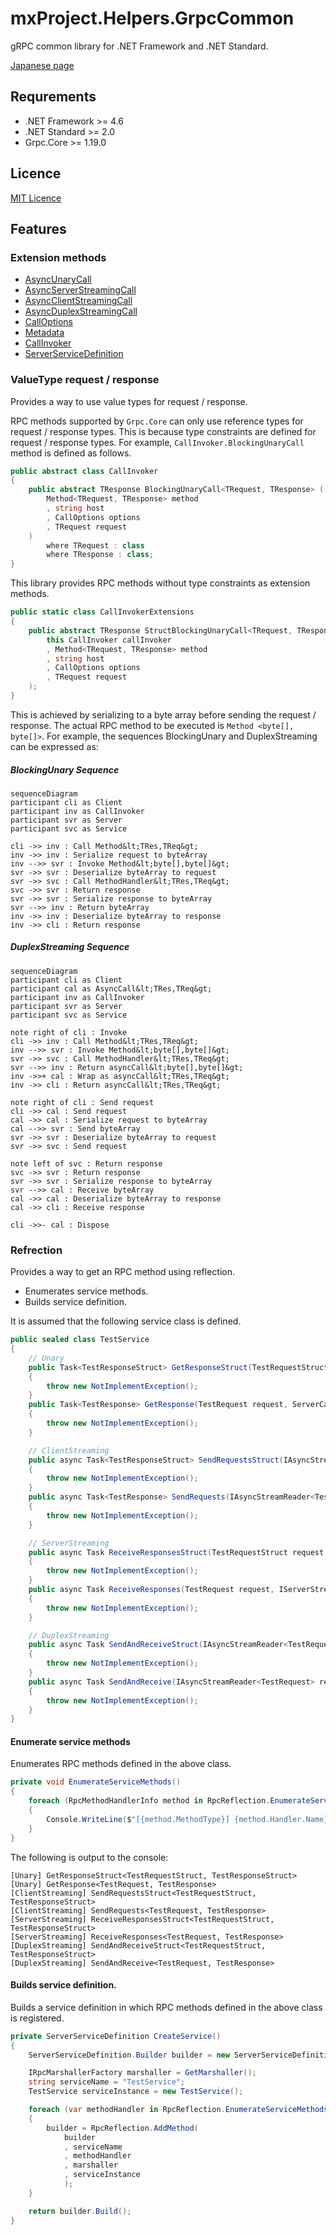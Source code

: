 

# mxProject.Helpers.GrpcCommon

gRPC common library for .NET Framework and .NET Standard.

[Japanese page](README.jp.md)

## Requrements

* .NET Framework >= 4.6
* .NET Standard >= 2.0
* Grpc.Core >= 1.19.0

## Licence

[MIT Licence](http://opensource.org/licenses/mit-license.php)



## Features

### Extension methods

* [AsyncUnaryCall](document/AsyncUnaryCallExtensions.md)
* [AsyncServerStreamingCall](document/AsyncServerStreamingCallExtensions.md)
* [AsyncClientStreamingCall](document/AsyncClientStreamingCallExtensions.md)
* [AsyncDuplexStreamingCall](document/AsyncDuplexStreamingCallExtensions.md)
* [CallOptions](document/CallOptionsExtensions.md)
* [Metadata](document/MetadataExtensions.md)
* [CallInvoker](document/CallInvokerExtensions.md)
* [ServerServiceDefinition](document/ServerServiceDefinitionExtensions.md)

### ValueType request / response

Provides a way to use value types for request / response.

RPC methods supported by `Grpc.Core` can only use reference types for request / response types. This is because type constraints are defined for request / response types.
For example, `CallInvoker.BlockingUnaryCall` method is defined as follows.

```c#
public abstract class CallInvoker
{
    public abstract TResponse BlockingUnaryCall<TRequest, TResponse> (
        Method<TRequest, TResponse> method
        , string host
        , CallOptions options
        , TRequest request
    )
        where TRequest : class
        where TResponse : class;
}
```

This library provides RPC methods without type constraints as extension methods.

```c#
public static class CallInvokerExtensions
{
    public abstract TResponse StructBlockingUnaryCall<TRequest, TResponse> (
        this CallInvoker callInvoker
        , Method<TRequest, TResponse> method
        , string host
        , CallOptions options
        , TRequest request
    );
}
```

This is achieved by serializing to a byte array before sending the request / response. The actual RPC method to be executed is `Method <byte[], byte[]>`.
For example, the sequences BlockingUnary and DuplexStreaming can be expressed as:

##### BlockingUnary Sequence

```mermaid
sequenceDiagram
participant cli as Client
participant inv as CallInvoker
participant svr as Server
participant svc as Service

cli ->> inv : Call Method&lt;TRes,TReq&gt;
inv ->> inv : Serialize request to byteArray
inv -->> svr : Invoke Method&lt;byte[],byte[]&gt;
svr ->> svr : Deserialize byteArray to request
svr ->> svc : Call MethodHandler&lt;TRes,TReq&gt;
svc ->> svr : Return response
svr ->> svr : Serialize response to byteArray
svr -->> inv : Return byteArray
inv ->> inv : Deserialize byteArray to response
inv ->> cli : Return response

```

##### DuplexStreaming Sequence

```mermaid
sequenceDiagram
participant cli as Client
participant cal as AsyncCall&lt;TRes,TReq&gt;
participant inv as CallInvoker
participant svr as Server
participant svc as Service

note right of cli : Invoke
cli ->> inv : Call Method&lt;TRes,TReq&gt;
inv -->> svr : Invoke Method&lt;byte[],byte[]&gt;
svr ->> svc : Call MethodHandler&lt;TRes,TReq&gt;
svr -->> inv : Return asyncCall&lt;byte[],byte[]&gt;
inv ->>+ cal : Wrap as asyncCall&lt;TRes,TReq&gt;
inv ->> cli : Return asyncCall&lt;TRes,TReq&gt;

note right of cli : Send request
cli ->> cal : Send request
cal ->> cal : Serialize request to byteArray
cal -->> svr : Send byteArray
svr ->> svr : Deserialize byteArray to request
svr ->> svc : Send request

note left of svc : Return response
svc ->> svr : Return response
svr ->> svr : Serialize response to byteArray
svr -->> cal : Receive byteArray
cal ->> cal : Deserialize byteArray to response
cal ->> cli : Receive response

cli ->>- cal : Dispose

```

### Refrection

Provides a way to get an RPC method using reflection.
* Enumerates service methods.
* Builds service definition.

It is assumed that the following service class is defined.

```c#
public sealed class TestService
{
    // Unary
    public Task<TestResponseStruct> GetResponseStruct(TestRequestStruct request, ServerCallContext context)
    {
        throw new NotImplementException();
    }
    public Task<TestResponse> GetResponse(TestRequest request, ServerCallContext context)
    {
        throw new NotImplementException();
    }

    // ClientStreaming
    public async Task<TestResponseStruct> SendRequestsStruct(IAsyncStreamReader<TestRequestStruct> requestReader, ServerCallContext context)
    {
        throw new NotImplementException();
    }
    public async Task<TestResponse> SendRequests(IAsyncStreamReader<TestRequest> requestReader, ServerCallContext context)
    {
        throw new NotImplementException();
    }

    // ServerStreaming
    public async Task ReceiveResponsesStruct(TestRequestStruct request, IServerStreamWriter<TestResponseStruct> responseWriter, ServerCallContext context)
    {
        throw new NotImplementException();
    }
    public async Task ReceiveResponses(TestRequest request, IServerStreamWriter<TestResponse> responseWriter, ServerCallContext context)
    {
        throw new NotImplementException();
    }

    // DuplexStreaming
    public async Task SendAndReceiveStruct(IAsyncStreamReader<TestRequestStruct> requestReader, IServerStreamWriter<TestResponseStruct> responseWriter, ServerCallContext context)
    {
        throw new NotImplementException();
    }
    public async Task SendAndReceive(IAsyncStreamReader<TestRequest> requestReader, IServerStreamWriter<TestResponse> responseWriter, ServerCallContext context)
    {
        throw new NotImplementException();
    }
}
```

#### Enumerate service methods

Enumerates RPC methods defined in the above class.

```c#
private void EnumerateServiceMethods()
{
    foreach (RpcMethodHandlerInfo method in RpcReflection.EnumerateServiceMethods(typeof(TestService), false))
    {
        Console.WriteLine($"[{method.MethodType}] {method.Handler.Name}<{method.RequestType.Name}, {method.ResponseType.Name}>");
    }
}
```

The following is output to the console:

```
[Unary] GetResponseStruct<TestRequestStruct, TestResponseStruct>
[Unary] GetResponse<TestRequest, TestResponse>
[ClientStreaming] SendRequestsStruct<TestRequestStruct, TestResponseStruct>
[ClientStreaming] SendRequests<TestRequest, TestResponse>
[ServerStreaming] ReceiveResponsesStruct<TestRequestStruct, TestResponseStruct>
[ServerStreaming] ReceiveResponses<TestRequest, TestResponse>
[DuplexStreaming] SendAndReceiveStruct<TestRequestStruct, TestResponseStruct>
[DuplexStreaming] SendAndReceive<TestRequest, TestResponse>
```

#### Builds service definition.

Builds a service definition in which RPC methods defined in the above class is registered.

```c#
private ServerServiceDefinition CreateService()
{
    ServerServiceDefinition.Builder builder = new ServerServiceDefinition.Builder();

    IRpcMarshallerFactory marshaller = GetMarshaller();
    string serviceName = "TestService";
    TestService serviceInstance = new TestService();

    foreach (var methodHandler in RpcReflection.EnumerateServiceMethods(typeof(TestService), false))
    {
        builder = RpcReflection.AddMethod(
            builder
            , serviceName
            , methodHandler
            , marshaller
            , serviceInstance
            );
    }

    return builder.Build();
}
```
